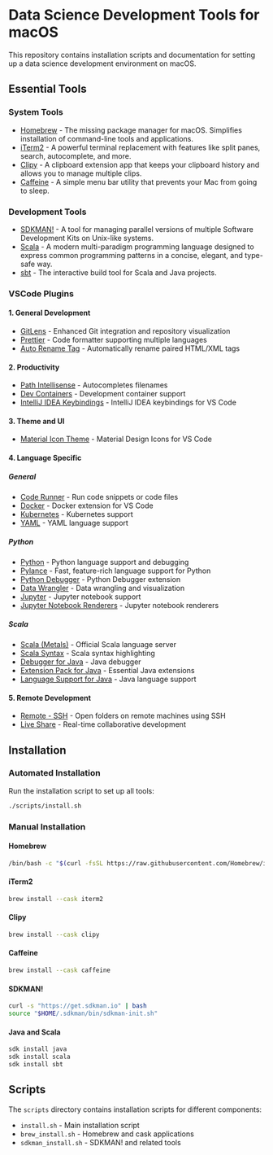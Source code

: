 # Data Science Development Tools for macOS

This repository contains installation scripts and documentation for setting up a data science development environment on macOS.

## Essential Tools

### System Tools
- [Homebrew](https://brew.sh/) - The missing package manager for macOS. Simplifies installation of command-line tools and applications.
- [iTerm2](https://iterm2.com/) - A powerful terminal replacement with features like split panes, search, autocomplete, and more.
- [Clipy](https://clipy-app.com/) - A clipboard extension app that keeps your clipboard history and allows you to manage multiple clips.
- [Caffeine](https://intelliscapesolutions.com/apps/caffeine) - A simple menu bar utility that prevents your Mac from going to sleep.

### Development Tools
- [SDKMAN!](https://sdkman.io/) - A tool for managing parallel versions of multiple Software Development Kits on Unix-like systems.
- [Scala](https://www.scala-lang.org/) - A modern multi-paradigm programming language designed to express common programming patterns in a concise, elegant, and type-safe way.
- [sbt](https://www.scala-sbt.org/) - The interactive build tool for Scala and Java projects.

### VSCode Plugins

#### 1. General Development
- [GitLens](https://marketplace.visualstudio.com/items?itemName=eamodio.gitlens) - Enhanced Git integration and repository visualization
- [Prettier](https://marketplace.visualstudio.com/items?itemName=esbenp.prettier-vscode) - Code formatter supporting multiple languages
- [Auto Rename Tag](https://marketplace.visualstudio.com/items?itemName=formulahendry.auto-rename-tag) - Automatically rename paired HTML/XML tags

#### 2. Productivity
- [Path Intellisense](https://marketplace.visualstudio.com/items?itemName=christian-kohler.path-intellisense) - Autocompletes filenames
- [Dev Containers](https://marketplace.visualstudio.com/items?itemName=ms-vscode-remote.remote-containers) - Development container support
- [IntelliJ IDEA Keybindings](https://marketplace.visualstudio.com/items?itemName=k--kato.intellij-idea-keybindings) - IntelliJ IDEA keybindings for VS Code

#### 3. Theme and UI
- [Material Icon Theme](https://marketplace.visualstudio.com/items?itemName=PKief.material-icon-theme) - Material Design Icons for VS Code

#### 4. Language Specific

##### General
- [Code Runner](https://marketplace.visualstudio.com/items?itemName=formulahendry.code-runner) - Run code snippets or code files
- [Docker](https://marketplace.visualstudio.com/items?itemName=ms-azuretools.vscode-docker) - Docker extension for VS Code
- [Kubernetes](https://marketplace.visualstudio.com/items?itemName=ms-kubernetes-tools.vscode-kubernetes-tools) - Kubernetes support
- [YAML](https://marketplace.visualstudio.com/items?itemName=redhat.vscode-yaml) - YAML language support

##### Python
- [Python](https://marketplace.visualstudio.com/items?itemName=ms-python.python) - Python language support and debugging
- [Pylance](https://marketplace.visualstudio.com/items?itemName=ms-python.vscode-pylance) - Fast, feature-rich language support for Python
- [Python Debugger](https://marketplace.visualstudio.com/items?itemName=ms-python.debugpy) - Python Debugger extension
- [Data Wrangler](https://marketplace.visualstudio.com/items?itemName=ms-toolsai.data-wrangler) - Data wrangling and visualization
- [Jupyter](https://marketplace.visualstudio.com/items?itemName=ms-toolsai.jupyter) - Jupyter notebook support
- [Jupyter Notebook Renderers](https://marketplace.visualstudio.com/items?itemName=ms-toolsai.jupyter-renderers) - Jupyter notebook renderers

##### Scala
- [Scala (Metals)](https://marketplace.visualstudio.com/items?itemName=scalameta.metals) - Official Scala language server
- [Scala Syntax](https://marketplace.visualstudio.com/items?itemName=scala-lang.scala) - Scala syntax highlighting
- [Debugger for Java](https://marketplace.visualstudio.com/items?itemName=vscjava.vscode-java-debug) - Java debugger
- [Extension Pack for Java](https://marketplace.visualstudio.com/items?itemName=vscjava.vscode-java-pack) - Essential Java extensions
- [Language Support for Java](https://marketplace.visualstudio.com/items?itemName=redhat.java) - Java language support

#### 5. Remote Development
- [Remote - SSH](https://marketplace.visualstudio.com/items?itemName=ms-vscode-remote.remote-ssh) - Open folders on remote machines using SSH
- [Live Share](https://marketplace.visualstudio.com/items?itemName=MS-vsliveshare.vsliveshare) - Real-time collaborative development

## Installation

### Automated Installation
Run the installation script to set up all tools:

```bash
./scripts/install.sh
```

### Manual Installation

#### Homebrew
```bash
/bin/bash -c "$(curl -fsSL https://raw.githubusercontent.com/Homebrew/install/HEAD/install.sh)"
```

#### iTerm2
```bash
brew install --cask iterm2
```

#### Clipy
```bash
brew install --cask clipy
```

#### Caffeine
```bash
brew install --cask caffeine
```

#### SDKMAN!
```bash
curl -s "https://get.sdkman.io" | bash
source "$HOME/.sdkman/bin/sdkman-init.sh"
```

#### Java and Scala
```bash
sdk install java
sdk install scala
sdk install sbt
```

## Scripts

The `scripts` directory contains installation scripts for different components:

- `install.sh` - Main installation script
- `brew_install.sh` - Homebrew and cask applications
- `sdkman_install.sh` - SDKMAN! and related tools
